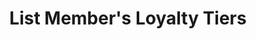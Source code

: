 ---
title: List Member's Loyalty Tiers
type: endpoint
category: 639ba2628407100061f5faac
slug: get-member-loyalty-tier
parentDoc: 639ba2658407100061f5fab6
hidden: false
order: 41
---